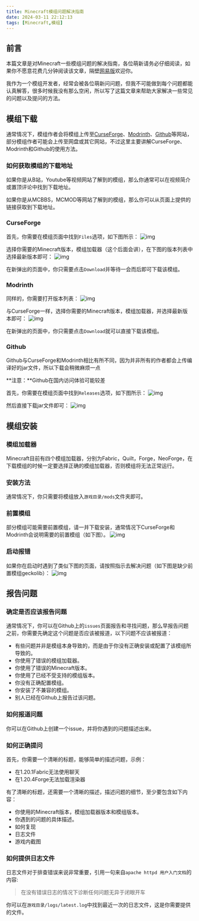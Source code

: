 ```yaml
---
title: Minecraft模组问题解决指南
date: 2024-03-11 22:12:13
tags: [Minecraft,模组]
---
```

## 前言
本篇文章是对Minecraft一些模组问题的解决指南，各位萌新请务必仔细阅读，如果你不愿意花费几分钟阅读该文章，隔壁[网易版](http://mc.163.com/)欢迎你。

我作为一个模组开发者，经常会被各位萌新问问题，但我不可能做到每个问题都能认真解答，很多时候我没有那么空闲，所以写了这篇文章来帮助大家解决一些常见的问题以及提问的方法。

## 模组下载
通常情况下，模组作者会将模组上传至[CurseForge](https://www.curseforge.com/)、[Modrinth](https://modrinth.com/)、[Github](https://github.com/)等网站，部分模组作者可能会上传至网盘或其它网站，不过这里主要讲解CurseForge、Modrinth和Github的使用方法。

### 如何获取模组的下载地址
如果你是从B站，Youtube等视频网站了解到的模组，那么你通常可以在视频简介或置顶评论中找到下载地址。

如果你是从MCBBS，MCMOD等网站了解到的模组，那么你可以从页面上提供的链接获取到下载地址。

### CurseForge
首先，你需要在模组页面中找到`Files`选项，如下图所示：
![img](assets/images/mc/mod-issues-solve-guide/curseforge-mod.png)

选择你需要的Minecraft版本，模组加载器（这个后面会讲），在下图的版本列表中选择最新版本即可：
![img](assets/images/mc/mod-issues-solve-guide/curseforge-files.png)

在新弹出的页面中，你只需要点击`Download`并等待一会而后即可下载该模组。
### Modrinth
同样的，你需要打开版本列表：
![img](assets/images/mc/mod-issues-solve-guide/modrinth-mod.png)

与CurseForge一样，选择你需要的Minecraft版本，模组加载器，并选择最新版本即可：
![img](assets/images/mc/mod-issues-solve-guide/modrinth-files.png)

在新弹出的页面中，你只需要点击`Download`就可以直接下载该模组。
### Github
Github与CurseForge和Modrinth相比有所不同，因为并非所有的作者都会上传编译好的jar文件，所以下载会稍微麻烦一点

**注意：**Github在国内访问体验可能较差

首先，你需要在模组页面中找到`Releases`选项，如下图所示：
![img](assets/images/mc/mod-issues-solve-guide/github-mod.png)

然后直接下载jar文件即可：
![img](assets/images/mc/mod-issues-solve-guide/github-files.png)

## 模组安装
### 模组加载器
Minecraft目前有四个模组加载器，分别为Fabric，Quilt，Forge，NeoForge，在下载模组的时候一定要选择正确的模组加载器，否则模组将无法正常运行。

### 安装方法
通常情况下，你只需要将模组放入`游戏目录/mods`文件夹即可。

### 前置模组
部分模组可能需要前置模组，请一并下载安装，通常情况下CurseForge和Modrinth会说明需要的前置模组（如下图）。
![img](assets/images/mc/mod-issues-solve-guide/modrinth-depends.png)

### 启动报错
如果你在启动时遇到了类似下图的页面，请按照指示去解决问题（如下图是缺少前置模组geckolib）：
![img](assets/images/mc/mod-issues-solve-guide/mod-need-depend.png)

## 报告问题
### 确定是否应该报告问题
通常情况下，你可以在Github上的`issues`页面报告和寻找问题，那么早报告问题之前，你需要先确定这个问题是否应该被报道，以下问题不应该被报道：
- 有些问题并非是模组本身导致的，而是由于你没有正确安装或配置了该模组所导致的。
- 你使用了错误的模组加载器。
- 你使用了错误的Minecraft版本。
- 你使用了已经不受支持的模组版本。
- 你没有正确配置模组。
- 你安装了不兼容的模组。
- 别人已经在Github上报告过该问题。

### 如何报道问题
你可以在Github上创建一个issue，并将你遇到的问题描述出来。

### 如何正确提问
首先，你需要一个清晰的标题，能够简单的描述问题，示例：
- 在1.20.1Fabric无法使用聊天
- 在1.20.4Forge无法加载渲染器

有了清晰的标题，还需要一个清晰的描述，描述问题的细节，至少要包含如下内容：
- 你使用的Minecraft版本，模组加载器版本和模组版本。
- 你遇到的问题的具体描述。
- 如何复现
- 日志文件
- 游戏内截图

### 如何提供日志文件
日志文件对于排查错误来说非常重要，引用一句来自`apache httpd 用户入门文档`的内容:
> 在没有错误日志的情况下诊断任何问题无异于闭眼开车

你可以在`游戏目录/logs/latest.log`中找到最近一次的日志文件，这是你需要提供的文件。